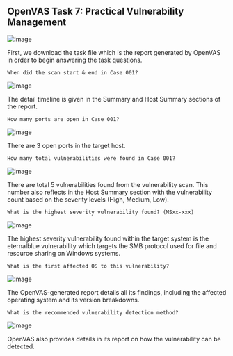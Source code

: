 ## OpenVAS Task 7: Practical Vulnerability Management

![image](https://github.com/user-attachments/assets/2584fc66-f5c8-4eea-84a3-7577fe2c7090)

First, we download the task file which is the report generated by OpenVAS in order to begin answering the task questions.


    When did the scan start & end in Case 001?
![image](https://github.com/user-attachments/assets/164d27f6-55ca-4778-98e1-302513d4347e)

The detail timeline is given in the Summary and Host Summary sections of the report.


    How many ports are open in Case 001?
![image](https://github.com/user-attachments/assets/63e1b6a4-891c-490b-8299-0f940ea91744)

There are 3 open ports in the target host.


    How many total vulnerabilities were found in Case 001? 
![image](https://github.com/user-attachments/assets/248b91f8-3837-48a6-a8d2-d86cd3395114)

There are total 5 vulnerabilities found from the vulnerability scan. This number also reflects in the Host Summary section with the vulnerability count based on the severity levels (High, Medium, Low).


    What is the highest severity vulnerability found? (MSxx-xxx)
![image](https://github.com/user-attachments/assets/7cd04d1a-e6b8-43d4-8d95-43cd26f2d898)

The highest severity vulnerability found within the target system is the eternalblue vulnerability which targets the SMB protocol used for file and resource sharing on Windows systems.


    What is the first affected OS to this vulnerability?
![image](https://github.com/user-attachments/assets/9de03f68-a13b-45a0-9587-81418ec9379a)

The OpenVAS-generated report details all its findings, including the affected operating system and its version breakdowns.


    What is the recommended vulnerability detection method?
![image](https://github.com/user-attachments/assets/002acff2-cd2a-49f2-8721-f29dccaa54d9)

OpenVAS also provides details in its report on how the vulnerability can be detected.

